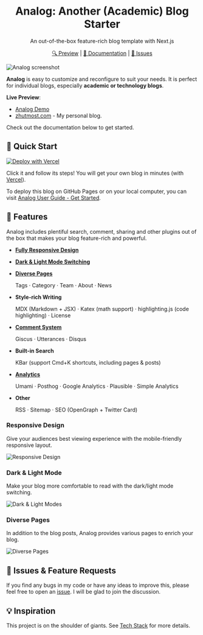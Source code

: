 <div align="center" class="mb-2">
  <h1>Analog: Another (Academic) Blog Starter</h1>
  <p>An out-of-the-box feature-rich blog template with Next.js</p>
  <p>
    <a href="https://analog-demo.zhutmost.com">🔍 Preview</a> |
    <a href="https://analog-demo.zhutmost.com/category/docs">📖 Documentation</a> |
    <a href="https://github.com/zhutmost/analog-blog-starter/issues">🐞 Issues</a>
  </p>
</div>

![Analog screenshot](img/cover.png)

**Analog** is easy to customize and reconfigure to suit your needs. It is perfect for individual blogs, especially **academic or technology blogs**.

**Live Preview**:
- [Analog Demo](https://analog-demo.zhutmost.com)
- [zhutmost.com](https://blog.zhutmost.com) - My personal blog.

Check out the documentation below to get started.

## 🚀 Quick Start

[![Deploy with Vercel](https://vercel.com/button)](https://vercel.com/new/clone?repository-url=https%3A%2F%2Fgithub.com%2Fzhutmost%2Fanalog-blog-starter&project-name=analog-blog&repository-name=analog-blog&demo-title=Analog%20Blog%20Demo&demo-description=Demo%20Blog%20(i.e.%2C%20Docs%20site)%20of%20the%20Analog%20Bolog%20Starter&demo-url=https%3A%2F%2Fanalog-demo.zhutmost.com&demo-image=https%3A%2F%2Fgithub.com%2Fzhutmost%2Fanalog-blog-starter%2Fraw%2Fmain%2Fimg%2Fcover.png)

Click it and follow its steps! You will get your own blog in minutes (with [Vercel](https://vercel.com)).

To deploy this blog on GitHub Pages or on your local computer, you can visit [Analog User Guide - Get Started](https://analog-demo.zhutmost.com/post/doc/get-started).

## 🎁 Features

Analog includes plentiful search, comment, sharing and other plugins out of the box that makes your blog feature-rich and powerful.

- [**Fully Responsive Design**](#responsive-design)
- [**Dark & Light Mode Switching**](#dark--light-mode)
- [**Diverse Pages**](#diverse-pages)

  Tags · Category · Team · About · News
- **Style-rich Writing**

  MDX (Markdown + JSX) · Katex (math support) · highlighting.js (code highlighting) · License
- [**Comment System**](https://analog-demo.zhutmost.com/post/doc/comment)

  Giscus · Utterances · Disqus
- **Built-in Search**

  KBar (support Cmd+K shortcuts, including pages & posts)
- [**Analytics**](https://analog-demo.zhutmost.com/post/doc/analytics)

  Umami · Posthog · Google Analytics · Plausible · Simple Analytics
- **Other**

  RSS · Sitemap · SEO (OpenGraph + Twitter Card)

### Responsive Design

Give your audiences best viewing experience with the mobile-friendly responsive layout.

![Responsive Design](img/responsive-design.png)

### Dark & Light Mode

Make your blog more comfortable to read with the dark/light mode switching.

![Dark & Light Modes](img/dark-mode.png)

### Diverse Pages

In addition to the blog posts, Analog provides various pages to enrich your blog.

![Diverse Pages](img/pages.png)

## 🎉 Issues & Feature Requests

If you find any bugs in my code or have any ideas to improve this, please feel free to open an [issue](https://github.com/zhutmost/analog-blog-starter). I will be glad to join the discussion.

## 💡 Inspiration

This project is on the shoulder of giants. See [Tech Stack](https://analog-demo.zhutmost.com/post/doc/tech-stack) for more details.
